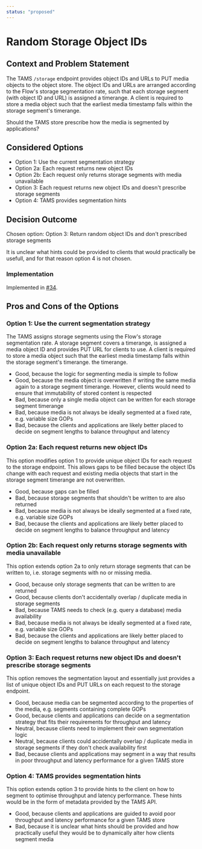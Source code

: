 ```yaml
---
status: "proposed"
---
```

# Random Storage Object IDs

## Context and Problem Statement

The TAMS `/storage` endpoint provides object IDs and URLs to PUT media objects to the object store.
The object IDs and URLs are arranged according to the Flow's storage segmentation rate, such that each storage segment (with object ID and URL) is assigned a timerange.
A client is required to store a media object such that the earliest media timestamp falls within the storage segment's timerange.

Should the TAMS store prescribe how the media is segmented by applications?

## Considered Options

* Option 1: Use the current segmentation strategy
* Option 2a: Each request returns new object IDs
* Option 2b: Each request only returns storage segments with media unavailable
* Option 3: Each request returns new object IDs and doesn't prescribe storage segments
* Option 4: TAMS provides segmentation hints

## Decision Outcome

Chosen option: Option 3: Return random object IDs and don't prescribed storage segments

It is unclear what hints could be provided to clients that would practically be usefull, and for that reason option 4 is not chosen.

### Implementation

Implemented in [#34](https://github.com/bbc/tams/pull/34).

## Pros and Cons of the Options

### Option 1: Use the current segmentation strategy

The TAMS assigns storage segments using the Flow's storage segmentation rate.
A storage segment covers a timerange, is assigned a media object ID and provides PUT URL for clients to use.
A client is required to store a media object such that the earliest media timestamp falls within the storage segment's timerange.
the timerange.

* Good, because the logic for segmenting media is simple to follow
* Good, because the media object is overwritten if writing the same media again to a storage segment timerange.
However, clients would need to ensure that immutability of stored content is respected
* Bad, because only a single media object can be written for each storage segment timerange
* Bad, because media is not always be ideally segmented at a fixed rate, e.g. variable size GOPs
* Bad, because the clients and applications are likely better placed to decide on segment lengths to balance throughput and latency

### Option 2a: Each request returns new object IDs

This option modifies option 1 to provide unique object IDs for each request to the storage endpoint.
This allows gaps to be filled because the object IDs change with each request and existing media objects that start in the storage segment timerange are not overwritten.

* Good, because gaps can be filled
* Bad, because storage segments that shouldn't be written to are also returned
* Bad, because media is not always be ideally segmented at a fixed rate, e.g. variable size GOPs
* Bad, because the clients and applications are likely better placed to decide on segment lengths to balance throughput and latency

### Option 2b: Each request only returns storage segments with media unavailable

This option extends option 2a to only return storage segments that can be written to, i.e. storage segments with no or missing media.

* Good, because only storage segments that can be written to are returned
* Good, because clients don't accidentally overlap / duplicate media in storage segments
* Bad, because TAMS needs to check (e.g. query a database) media availability
* Bad, because media is not always be ideally segmented at a fixed rate, e.g. variable size GOPs
* Bad, because the clients and applications are likely better placed to decide on segment lengths to balance throughput and latency

### Option 3: Each request returns new object IDs and doesn't prescribe storage segments

This option removes the segmentation layout and essentially just provides a list of unique object IDs and PUT URLs on each request to the storage endpoint.

* Good, because media can be segmented according to the properties of the media, e.g. segments containing complete GOPs
* Good, because clients and applications can decide on a segmentation strategy that fits their requirements for throughput and latency
* Neutral, because clients need to implement their own segmentation logic
* Neutral, because clients could accidentally overlap / duplicate media in storage segments if they don't check availability first
* Bad, because clients and applications may segment in a way that results in poor throughput and latency performance for a given TAMS store

### Option 4: TAMS provides segmentation hints

This option extends option 3 to provide hints to the client on how to segment to optimise throughput and latency performance.
These hints would be in the form of metadata provided by the TAMS API.

* Good, because clients and applications are guided to avoid poor throughput and latency performance for a given TAMS store
* Bad, because it is unclear what hints should be provided and how practically useful they would be to dynamically alter how clients segment media
